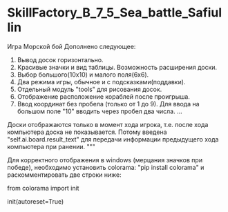 # SkillFactory_B_7_5_Sea_battle_Safiullin

Игра Морской бой
Дополнено следующее:
1. Вывод досок горизонтально.
2. Красивые значки и вид таблицы. Возможность расширения доски.
3. Выбор большого(10х10) и малого поля(6х6).
4. Два режима игры, обычное и с подсказками(поддавки).
5. Отдельный модуль "tools" для рисования досок.
6. Отображение расположение кораблей после проигрыша.
7. Ввод координат без пробела (только от 1 до 9). Для ввода
    на большом поле "10" вводить через пробел два числа.
    ...

Доски отображаются только в момент хода игрока, т.е. после хода компьютера
 доска не показывается. Потому введена "self.ai.board.result_text" для
  передачи информации предыдущего хода компьютера при ранении.
"""

 Для корректного отображения в windows (мерцания значков при победе),
  необходимо установить colorama: "pip install colorama" и раскомментировать
   две строки ниже:

 from colorama import init

 init(autoreset=True)

